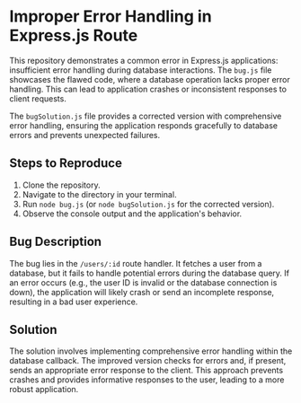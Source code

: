 # Improper Error Handling in Express.js Route

This repository demonstrates a common error in Express.js applications: insufficient error handling during database interactions. The `bug.js` file showcases the flawed code, where a database operation lacks proper error handling. This can lead to application crashes or inconsistent responses to client requests.

The `bugSolution.js` file provides a corrected version with comprehensive error handling, ensuring the application responds gracefully to database errors and prevents unexpected failures.

## Steps to Reproduce

1. Clone the repository.
2. Navigate to the directory in your terminal.
3. Run `node bug.js` (or `node bugSolution.js` for the corrected version). 
4. Observe the console output and the application's behavior.

## Bug Description

The bug lies in the `/users/:id` route handler. It fetches a user from a database, but it fails to handle potential errors during the database query. If an error occurs (e.g., the user ID is invalid or the database connection is down), the application will likely crash or send an incomplete response, resulting in a bad user experience.

## Solution

The solution involves implementing comprehensive error handling within the database callback. The improved version checks for errors and, if present, sends an appropriate error response to the client. This approach prevents crashes and provides informative responses to the user, leading to a more robust application.

